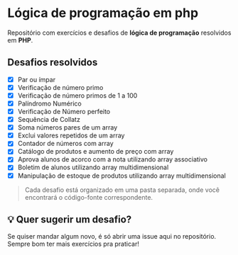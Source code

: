 # Lógica de programação em php
Repositório com exercícios e desafios de **lógica de programação** resolvidos em **PHP**.

## Desafios resolvidos
- [X] Par ou ímpar
- [X] Verificação de número primo
- [X] Verificação de número primos de 1 a 100
- [X] Palíndromo Numérico
- [X] Verificação de Número perfeito
- [X] Sequência de Collatz
- [X] Soma números pares de um array
- [X] Exclui valores repetidos de um array
- [X] Contador de números com array
- [X] Catálogo de produtos e aumento de preço com array
- [X] Aprova alunos de acorco com a nota utilizando array associativo 
- [X] Boletim de alunos utilizando array multidimensional
- [X] Manipulação de estoque de produtos utilizando array multidimensional

> Cada desafio está organizado em uma pasta separada, onde você encontrará o código-fonte correspondente.

## 💡 Quer sugerir um desafio?
Se quiser mandar algum novo, é só abrir uma issue aqui no repositório.  
Sempre bom ter mais exercícios pra praticar!
